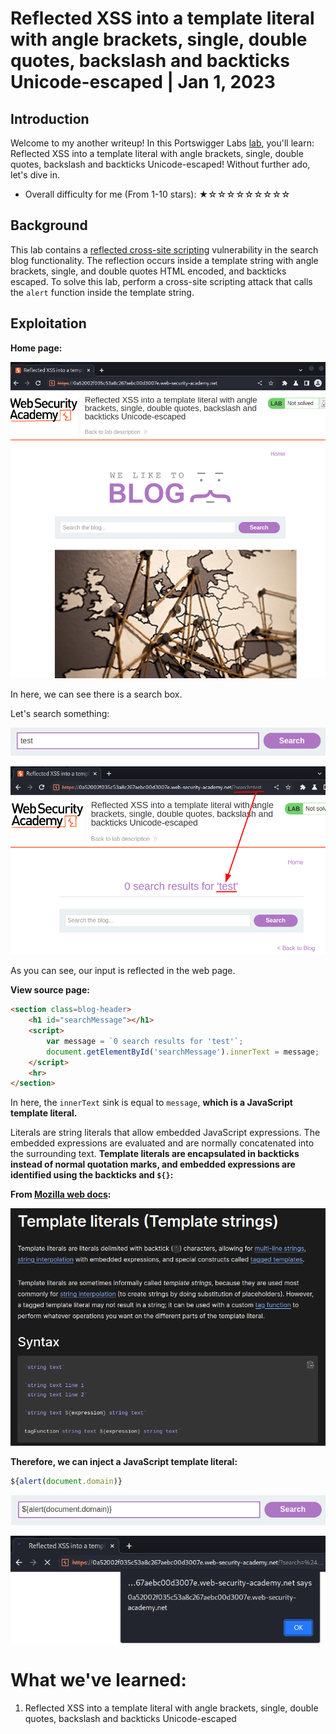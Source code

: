 # Reflected XSS into a template literal with angle brackets, single, double quotes, backslash and backticks Unicode-escaped | Jan 1, 2023

## Introduction

Welcome to my another writeup! In this Portswigger Labs [lab](https://portswigger.net/web-security/cross-site-scripting/contexts/lab-javascript-template-literal-angle-brackets-single-double-quotes-backslash-backticks-escaped), you'll learn: Reflected XSS into a template literal with angle brackets, single, double quotes, backslash and backticks Unicode-escaped! Without further ado, let's dive in.

- Overall difficulty for me (From 1-10 stars): ★☆☆☆☆☆☆☆☆☆

## Background

This lab contains a [reflected cross-site scripting](https://portswigger.net/web-security/cross-site-scripting/reflected) vulnerability in the search blog functionality. The reflection occurs inside a template string with angle brackets, single, and double quotes HTML encoded, and backticks escaped. To solve this lab, perform a cross-site scripting attack that calls the `alert` function inside the template string.

## Exploitation

**Home page:**

![](https://raw.githubusercontent.com/siunam321/CTF-Writeups/main/Portswigger-Labs/Cross-Site-Scripting/XSS-24/images/Pasted%20image%2020230101052054.png)

In here, we can see there is a search box.

Let's search something:

![](https://raw.githubusercontent.com/siunam321/CTF-Writeups/main/Portswigger-Labs/Cross-Site-Scripting/XSS-24/images/Pasted%20image%2020230101052115.png)

![](https://raw.githubusercontent.com/siunam321/CTF-Writeups/main/Portswigger-Labs/Cross-Site-Scripting/XSS-24/images/Pasted%20image%2020230101052137.png)

As you can see, our input is reflected in the web page.

**View source page:**
```html
<section class=blog-header>
    <h1 id="searchMessage"></h1>
    <script>
        var message = `0 search results for 'test'`;
        document.getElementById('searchMessage').innerText = message;
    </script>
    <hr>
</section>
```

In here, the `innerText` sink is equal to `message`, **which is a JavaScript template literal.**

Literals are string literals that allow embedded JavaScript expressions. The embedded expressions are evaluated and are normally concatenated into the surrounding text. **Template literals are encapsulated in backticks instead of normal quotation marks, and embedded expressions are identified using the backticks and `${}`:**

**From [Mozilla web docs](https://developer.mozilla.org/en-US/docs/Web/JavaScript/Reference/Template_literals):**

![](https://raw.githubusercontent.com/siunam321/CTF-Writeups/main/Portswigger-Labs/Cross-Site-Scripting/XSS-24/images/Pasted%20image%2020230101052709.png)

**Therefore, we can inject a JavaScript template literal:**
```js
${alert(document.domain)}
```

![](https://raw.githubusercontent.com/siunam321/CTF-Writeups/main/Portswigger-Labs/Cross-Site-Scripting/XSS-24/images/Pasted%20image%2020230101052904.png)

![](https://raw.githubusercontent.com/siunam321/CTF-Writeups/main/Portswigger-Labs/Cross-Site-Scripting/XSS-24/images/Pasted%20image%2020230101052912.png)

# What we've learned:

1. Reflected XSS into a template literal with angle brackets, single, double quotes, backslash and backticks Unicode-escaped